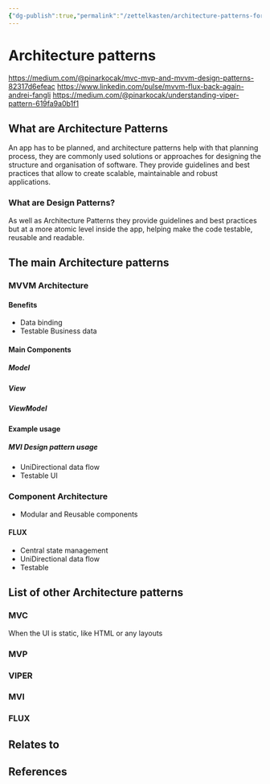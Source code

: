 ```yaml
---
{"dg-publish":true,"permalink":"/zettelkasten/architecture-patterns-for-building-u-is/","title":"Architecture patterns","tags":["status/todo","core/tech/fundamentals"],"noteIcon":"","created":"2023-10-11T11:53:54.133+01:00"}
---
```



# Architecture patterns
https://medium.com/@pinarkocak/mvc-mvp-and-mvvm-design-patterns-82317d6efeac
https://www.linkedin.com/pulse/mvvm-flux-back-again-andrei-fangli
https://medium.com/@pinarkocak/understanding-viper-pattern-619fa9a0b1f1

## What are Architecture Patterns

An app has to be planned, and architecture patterns help with that planning process, they are commonly used solutions or approaches for designing the structure and organisation of software. They provide guidelines and best practices that allow to create scalable, maintainable and robust applications.


### What are Design Patterns?

As well as Architecture Patterns they provide guidelines and best practices but at a more atomic level inside the app, helping make the code testable, reusable and readable.

## The main Architecture patterns


### MVVM Architecture

#### Benefits

- Data binding
- Testable Business data
#### Main Components
##### Model
##### View 
##### ViewModel

#### Example usage
##### MVI Design pattern usage
- UniDirectional data flow
- Testable UI

### Component Architecture
- Modular and Reusable components
#### FLUX
- Central state management
- UniDirectional data flow
- Testable


## List of other Architecture patterns
### MVC
When the UI is static, like HTML or any layouts
### MVP

### VIPER
### MVI

### FLUX

## Relates to
## References

